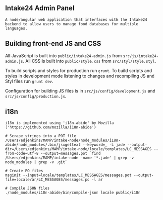 ## Intake24 Admin Panel
    A node/angular web application that interfaces with the Intake24 backend to allow users to manage food databases for multiple languages.
    
## Building front-end JS and CSS
All JavaScript is built into `public/intake24-admin.js` from `src/js/intake24-admin.js`.
All CSS is built into `public/style.css` from `src/styl/style.styl`.

To build scripts and styles for production run `grunt`.
To build scripts and styles in development mode listening to changes
and recompiling JS and Styl files run `grunt dev`.

Configuration for building JS files is in `src/js/config/development.js` and `src/js/config/production.js`.

## i18n
	i18n is implemented using 'i18n-abide' by Mozilla ('https://github.com/mozilla/i18n-abide')

	# Scrape strings into a POT file
	/Users/edjenkins/MAMP/intake-node/node_modules/i18n-abide/node_modules/.bin/jsxgettext --keyword=_ -L jade --output-dir=/Users/edjenkins/MAMP/intake-node/locale/templates/LC_MESSAGES --from-code=utf-8 --output=messages.pot `find /Users/edjenkins/MAMP/intake-node -name '*.jade' | grep -v node_modules | grep -v .git`

	# Create PO files
	msginit --input=locale/templates/LC_MESSAGES/messages.pot --output-file=locale/ar/LC_MESSAGES/messages.po -l ar

	# Compile JSON files
	./node_modules/i18n-abide/bin/compile-json locale public/i18n